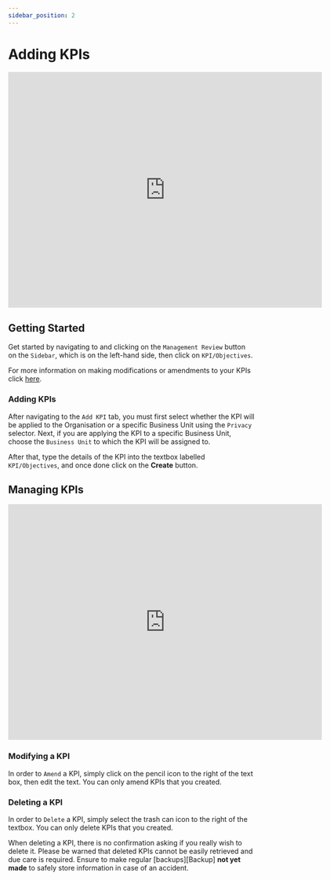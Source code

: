 ```yaml
---
sidebar_position: 2
---
```


# Adding KPIs

<iframe width="640" height="480" src="https://www.youtube.com/embed/mvycNHbVDxY" title="Create a KPI" alt="07-02 - Management Reviews - Add KPI (Video)" frameborder="0" allow="fullscreen" allowfullscreen></iframe>

## Getting Started

Get started by navigating to and clicking on the `Management Review` button on the `Sidebar`, which is on the left-hand side, then click on `KPI/Objectives`.

For more information on making modifications or amendments to your KPIs click [here][KPI Action].

### Adding KPIs

After navigating to the `Add KPI` tab, you must first select whether the KPI will be applied to the Organisation or a specific Business Unit using the `Privacy` selector. Next, if you are applying the KPI to a specific Business Unit, choose the `Business Unit` to which the KPI will be assigned to. 

After that, type the details of the KPI into the textbox labelled `KPI/Objectives`, and once done click on the **Create** button.

## Managing KPIs

<iframe width="640" height="480" src="https://www.youtube.com/embed/yMqZu3WK4r4" title="Managing KPIs" alt="07-04 - KPI - Amend, Delete (Video)" frameborder="0" allow="fullscreen" allowfullscreen></iframe>

### Modifying a KPI

In order to `Amend` a KPI, simply click on the pencil icon to the right of the text box, then edit the text. You can only amend KPIs that you created.

### Deleting a KPI

In order to `Delete` a KPI, simply select the trash can icon to the right of the textbox. You can only delete KPIs that you created.

When deleting a KPI, there is no confirmation asking if you really wish to delete it. Please be warned that deleted KPIs cannot be easily retrieved and due care is required. Ensure to make regular [backups][Backup] **not yet made** to safely store information in case of an accident.

[KPI Action]: #managing-kpis